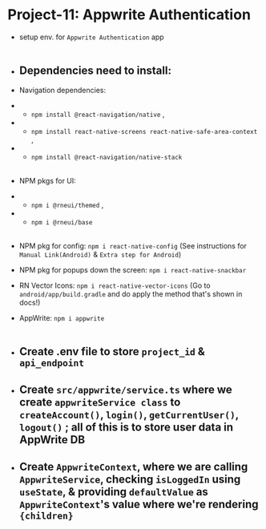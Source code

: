 # Project-11: Appwrite Authentication
- setup env. for `Appwrite Authentication` app
<br><br>

- ## Dependencies need to install:
- Navigation dependencies:
- - `npm install @react-navigation/native` ,
- - `npm install react-native-screens react-native-safe-area-context` ,
- - `npm install @react-navigation/native-stack` <br><br>

- NPM pkgs for UI:
- - `npm i @rneui/themed` ,
- - `npm i @rneui/base` <br><br>

- NPM pkg for config:  `npm i react-native-config` (See instructions for `Manual Link(Android)` & `Extra step for Android`)

- NPM pkg for popups down the screen: `npm i react-native-snackbar`

- RN Vector Icons: `npm i react-native-vector-icons` (Go to `android/app/build.gradle` and do apply the method that's shown in docs!)

- AppWrite: `npm i appwrite` <br><br>

- ## Create .env file to store `project_id` & `api_endpoint`

- ## Create `src/appwrite/service.ts` where we create `appwriteService class` to `createAccount()`, `login()`, `getCurrentUser()`, `logout()` ; all of this is to store user data in AppWrite DB

- ## Create `AppwriteContext`, where we are calling `AppwriteService`, checking `isLoggedIn` using `useState`, & providing `defaultValue` as `AppwriteContext`'s value where we're rendering `{children}`